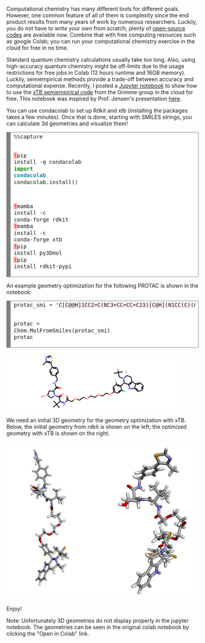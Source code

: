 Computational chemistry has many different tools for different goals. However, one common feature of all of them is complexity since the end product results from many years of work by numerous researchers. Luckily, you do not have to write your own from scratch; plenty of [open-source codes](https://opensourcemolecularmodeling.github.io) are available now. Combine that with free computing resources such as google Colab; you can run your computational chemistry exercise in the cloud for free in no time.

Standard quantum chemistry calculations usually take too long. Also, using high-accuracy quantum chemistry might be off-limits due to the usage restrictions for free jobs in Colab (12 hours runtime and 16GB memory). Luckily, semiempirical methods provide a trade-off between accuracy and computational expense. Recently, I posted a [Jupyter notebook](https://github.com/saevrenk/qc/blob/main/xtb.ipynb) to show how to use the [xTB semiempirical code](https://xtb-docs.readthedocs.io/en/latest/contents.html) from the Grimme group in the cloud for free. This notebook was inspired by Prof. Jensen's presentation [here](https://youtu.be/KEIpJ50Jc0w). 

You can use condacolab to set up Rdkit and xtb (installing the packages takes a few minutes). Once that is done, starting with SMILES strings, you can calculate 3d geometries and visualize them!

<!-- HTML generated using hilite.me --><div style="background: #ffffff; overflow:auto;width:auto;border:solid gray;border-width:.1em .1em .1em .8em;padding:.2em .6em;"><pre style="margin: 0; line-height: 125%"><span style="color: #333333">%%</span>capture
<span style="color: #FF0000; background-color: #FFAAAA">!</span>pip install <span style="color: #333333">-</span>q condacolab
<span style="color: #008800; font-weight: bold">import</span> <span style="color: #0e84b5; font-weight: bold">condacolab</span>
condacolab<span style="color: #333333">.</span>install()

<span style="color: #FF0000; background-color: #FFAAAA">!</span>mamba install <span style="color: #333333">-</span>c conda<span style="color: #333333">-</span>forge rdkit
<span style="color: #FF0000; background-color: #FFAAAA">!</span>mamba install <span style="color: #333333">-</span>c conda<span style="color: #333333">-</span>forge xtb
<span style="color: #FF0000; background-color: #FFAAAA">!</span>pip install py3Dmol
<span style="color: #FF0000; background-color: #FFAAAA">!</span>pip install rdkit<span style="color: #333333">-</span>pypi
</pre></div>

An example geometry optimization for the following PROTAC is shown in the notebook:

<!-- HTML generated using hilite.me --><div style="background: #ffffff; overflow:auto;width:auto;border:solid gray;border-width:.1em .1em .1em .8em;padding:.2em .6em;"><pre style="margin: 0; line-height: 125%">protac_smi <span style="color: #333333">=</span> <span style="background-color: #fff0f0">&#39;C[C@@H]1CC2=C(NC3=CC=CC=C23)[C@H](N1CC(C)(C)F)C1=C(F)C=C(OCCOCCOCCOCC(=O)N[C@H](C(=O)N2C[C@H(O)C[C@H]2C(=O)NCC2=CC=C(C=C2)C2=C(C)N=CS2)C(C)(C)C)C=C1F&#39;</span>
protac <span style="color: #333333">=</span> Chem<span style="color: #333333">.</span>MolFromSmiles(protac_smi)
protac
</pre></div>

![protac 2d](/assets/protac_2d.png)

We need an initial 3D geometry for the geometry optimization with xTB. Below, the initial geometry from rdkit is shown on the left; the optimized geometry with xTB is shown on the right. 

![protac 3d](/assets/protac_3d.png)

Enjoy!

Note: Unfortunately 3D geometries do not display properly in the jupyter notebook. The geometries can be seen in the original colab notebook by clicking the "Open in Colab" link.
